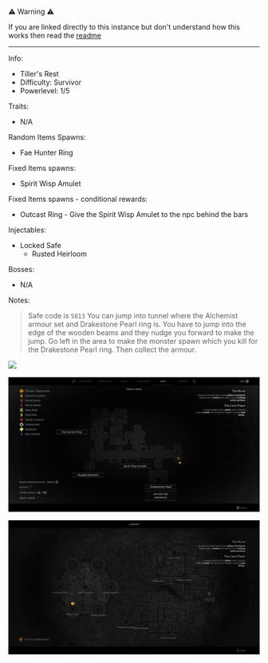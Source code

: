 ⚠️ Warning ⚠️

If you are linked directly to this instance but don't understand how this works then read the [readme](https://github.com/razeedazee/remnant2-instances/blob/main/README.md)

<hr>

Info:

- Tiller's Rest
- Difficulty: Survivor
- Powerlevel: 1/5

Traits:

- N/A

Random Items Spawns:

- Fae Hunter Ring

Fixed Items spawns:

- Spirit Wisp Amulet

Fixed Items spawns - conditional rewards:

- Outcast Ring - Give the Spirit Wisp Amulet to the npc behind the bars

Injectables:

- Locked Safe
  - Rusted Heirloom

Bosses:

- N/A

Notes:

> Safe code is `5813`
> You can jump into tunnel where the Alchemist armour set and Drakestone Pearl ring is. You have to jump into the edge of the wooden beams and they nudge you forward to make the jump. Go left in the area to make the monster spawn which you kill for the Drakestone Pearl ring. Then collect the armour.

![](info/info.png)

![](info/mini-map.png)

![](info/travel-map.png)
